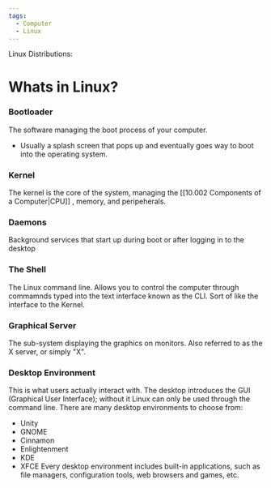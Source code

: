 ```yaml
---
tags:
  - Computer
  - Linux
---
```

Linux Distributions:

# Whats in Linux?
### Bootloader
The software managing the boot process of your computer.
- Usually a splash screen that pops up and eventually goes way to boot into the operating system.
### Kernel
The kernel is the core of the system, managing the [[10.002 Components of a Computer|CPU]] , memory, and peripeherals.
### Daemons
Background services that start up during boot or after logging in to the desktop
### The Shell
The Linux command line. Allows you to control the computer through commamnds typed into the text interface known as the CLI.
Sort of like the interface to the Kernel.
### Graphical Server
The sub-system displaying the graphics on monitors. Also referred to as the X server, or simply "X".
### Desktop Environment
This is what users actually interact with.
The desktop introduces the GUI (Graphical User Interface); without it Linux can only be used through the command line. 
There are many desktop environments to choose from:
- Unity
- GNOME
- Cinnamon
- Enlightenment
- KDE
- XFCE
Every desktop environment includes built-in applications, such as file managers, configuration tools, web browsers and games, etc.